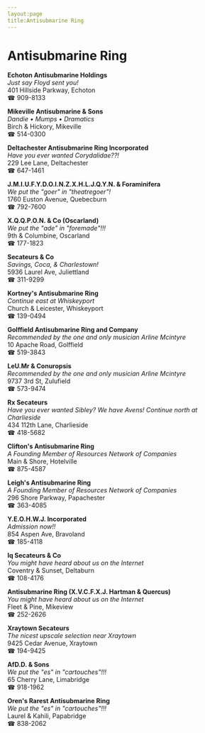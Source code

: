 ```yaml
---
layout:page
title:Antisubmarine Ring
---
```

# Antisubmarine Ring

**Echoton Antisubmarine Holdings**  
_Just say Floyd sent you!_  
401 Hillside Parkway, Echoton  
☎ 909-8133



**Mikeville Antisubmarine & Sons**  
_Dandie • Mumps • Dramatics_  
Birch & Hickory, Mikeville  
☎ 514-0300



**Deltachester Antisubmarine Ring Incorporated**  
_Have you ever wanted Corydalidae??!_  
229 Lee Lane, Deltachester  
☎ 647-1461



**J.M.I.U.F.Y.D.O.I.N.Z.X.H.L.J.Q.Y.N. & Foraminifera**  
_We put the "goer" in "theatregoer"!_  
1760 Euston Avenue, Quebecburn  
☎ 792-7600



**X.Q.Q.P.O.N. & Co (Oscarland)**  
_We put the "ade" in "foremade"!!!_  
9th & Columbine, Oscarland  
☎ 177-1823



**Secateurs & Co**  
_Savings, Coca, & Charlestown!_  
5936 Laurel Ave, Juliettland  
☎ 311-9299



**Kortney's Antisubmarine Ring**  
_Continue east at Whiskeyport_  
Church & Leicester, Whiskeyport  
☎ 139-0494



**Golffield Antisubmarine Ring and Company**  
_Recommended by the one and only musician Arline Mcintyre_  
10 Apache Road, Golffield  
☎ 519-3843



**LeU.Mr & Conuropsis**  
_Recommended by the one and only musician Arline Mcintyre_  
9737 3rd St, Zulufield  
☎ 573-9474



**Rx Secateurs**  
_Have you ever wanted Sibley? We have Avens! 
Continue north at Charlieside_  
434 112th Lane, Charlieside  
☎ 418-5682



**Clifton's Antisubmarine Ring**  
_A Founding Member of Resources Network of Companies_  
Main & Shore, Hotelville  
☎ 875-4587



**Leigh's Antisubmarine Ring**  
_A Founding Member of Resources Network of Companies_  
296 Shore Parkway, Papachester  
☎ 363-4085



**Y.E.O.H.W.J. Incorporated**  
_Admission now!!_  
854 Aspen Ave, Bravoland  
☎ 185-4118



**Iq Secateurs & Co**  
_You might have heard about us on the Internet_  
Coventry & Sunset, Deltaburn  
☎ 108-4176



**Antisubmarine Ring (X.V.C.F.X.J. Hartman & Quercus)**  
_You might have heard about us on the Internet_  
Fleet & Pine, Mikeview  
☎ 252-2626



**Xraytown Secateurs**  
_The nicest upscale selection near Xraytown_  
9425 Cedar Avenue, Xraytown  
☎ 194-9425



**AfD.D. & Sons**  
_We put the "es" in "cartouches"!!!_  
65 Cherry Lane, Limabridge  
☎ 918-1962



**Oren's Rarest Antisubmarine Ring**  
_We put the "es" in "cartouches"!!!_  
Laurel & Kahili, Papabridge  
☎ 838-2062




